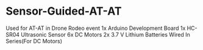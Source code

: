 # Sensor-Guided-AT-AT
Used for AT-AT in Drone Rodeo event
1x Arduino Development Board
1x HC-SR04 Ultrasonic Sensor
6x DC Motors
2x 3.7 V Lithium Batteries Wired In Series(For DC Motors)
